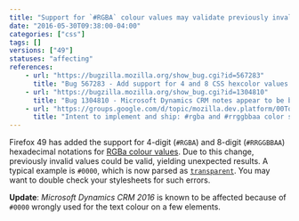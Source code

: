 ```yaml
---
title: "Support for `#RGBA` colour values may validate previously invalid values"
date: "2016-05-30T09:38:00-04:00"
categories: ["css"]
tags: []
versions: ["49"]
statuses: "affecting"
references:
    - url: "https://bugzilla.mozilla.org/show_bug.cgi?id=567283"
      title: "Bug 567283 - Add support for 4 and 8 CSS hexcolor values (#RRGGBBAA and #RGBA)"
    - url: "https://bugzilla.mozilla.org/show_bug.cgi?id=1304810"
      title: "Bug 1304810 - Microsoft Dynamics CRM notes appear to be blank due to #0000 rgba hex parsing"
    - url: "https://groups.google.com/d/topic/mozilla.dev.platform/00Tq2s58GwA/discussion"
      title: "Intent to implement and ship: #rgba and #rrggbbaa color syntax in CSS"
---
```

Firefox 49 has added the support for 4-digit (`#RGBA`) and 8-digit (`#RRGGBBAA`) hexadecimal notations for [RGBa colour values](https://developer.mozilla.org/docs/Web/CSS/color_value#rgba%28%29). Due to this change, previously invalid values could be valid, yielding unexpected results. A typical example is `#0000`, which is now parsed as [`transparent`](https://developer.mozilla.org/docs/Web/CSS/color_value#transparent_keyword). You may want to double check your stylesheets for such errors.

**Update**: *Microsoft Dynamics CRM 2016* is known to be affected because of `#0000` wrongly used for the text colour on a few elements.
